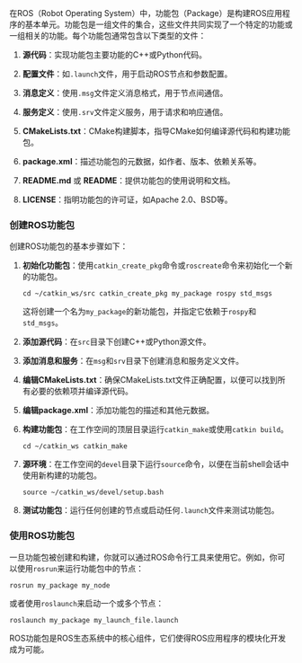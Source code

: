 在ROS（Robot Operating System）中，功能包（Package）是构建ROS应用程序的基本单元。功能包是一组文件的集合，这些文件共同实现了一个特定的功能或一组相关的功能。每个功能包通常包含以下类型的文件：

1. **源代码**：实现功能包主要功能的C++或Python代码。
    
2. **配置文件**：如`.launch`文件，用于启动ROS节点和参数配置。
    
3. **消息定义**：使用`.msg`文件定义消息格式，用于节点间通信。
    
4. **服务定义**：使用`.srv`文件定义服务，用于请求和响应通信。
    
5. **CMakeLists.txt**：CMake构建脚本，指导CMake如何编译源代码和构建功能包。
    
6. **package.xml**：描述功能包的元数据，如作者、版本、依赖关系等。
    
7. **README.md** 或 **README**：提供功能包的使用说明和文档。
    
8. **LICENSE**：指明功能包的许可证，如Apache 2.0、BSD等。
    

### 创建ROS功能包

创建ROS功能包的基本步骤如下：

1. **初始化功能包**：使用`catkin_create_pkg`命令或`roscreate`命令来初始化一个新的功能包。
    
    `cd ~/catkin_ws/src catkin_create_pkg my_package rospy std_msgs`
    
    这将创建一个名为`my_package`的新功能包，并指定它依赖于`rospy`和`std_msgs`。
    
2. **添加源代码**：在`src`目录下创建C++或Python源文件。
    
3. **添加消息和服务**：在`msg`和`srv`目录下创建消息和服务定义文件。
    
4. **编辑CMakeLists.txt**：确保CMakeLists.txt文件正确配置，以便可以找到所有必要的依赖项并编译源代码。
    
5. **编辑package.xml**：添加功能包的描述和其他元数据。
    
6. **构建功能包**：在工作空间的顶层目录运行`catkin_make`或使用`catkin build`。
    
    `cd ~/catkin_ws catkin_make`
    
7. **源环境**：在工作空间的`devel`目录下运行`source`命令，以便在当前shell会话中使用新构建的功能包。
    
    `source ~/catkin_ws/devel/setup.bash`
    
8. **测试功能包**：运行任何创建的节点或启动任何`.launch`文件来测试功能包。
    

### 使用ROS功能包

一旦功能包被创建和构建，你就可以通过ROS命令行工具来使用它。例如，你可以使用`rosrun`来运行功能包中的节点：

`rosrun my_package my_node`

或者使用`roslaunch`来启动一个或多个节点：

`roslaunch my_package my_launch_file.launch`

ROS功能包是ROS生态系统中的核心组件，它们使得ROS应用程序的模块化开发成为可能。